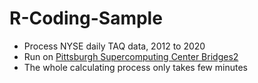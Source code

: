 # R-Coding-Sample

* Process NYSE daily TAQ data, 2012 to 2020
* Run on [Pittsburgh Supercomputing Center Bridges2](https://www.psc.edu/resources/bridges-2/user-guide-2/)
* The whole calculating process only takes few minutes
